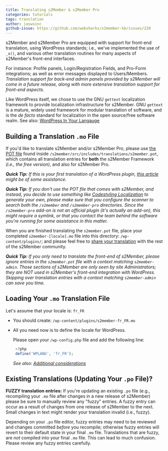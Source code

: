 ```yaml
---
title: Translating s2Member & s2Member Pro
categories: tutorials
tags: translation
author: jaswsinc
github-issue: https://github.com/websharks/s2member-kb/issues/228
---
```


s2Member and s2Member Pro are equipped with support for front-end translation, using WordPress standards; i.e., we've implemented the use of `_x()`, and various other translation routines for many aspects of s2Member's front-end interfaces.

For instance: Profile panels, Login/Registration Fields, and Pro-Form integrations; as well as error messages displayed to Users/Members. _Translation support for back-end admin panels provided by s2Member will come in a future release, along with more extensive translation support for front-end aspects._

Like WordPress itself, we chose to use the GNU `gettext` localization framework to provide localization infrastructure for s2Member. GNU `gettext` is a mature, widely used framework for modular translation of software, and is the *de facto* standard for localization in the open source/free software realm. See also: [WordPress In Your Langauge](https://make.wordpress.org/polyglots/teams/)

## Building a Translation `.mo` File

If you'd like to translate s2Member and/or s2Member Pro, please use [the POT file](https://github.com/websharks/s2member/blob/dev/master/includes/translations) found inside `/s2member/src/includes/translations/s2member.pot`, which contains all translation entries for **both** the s2Member Framework *(i.e., the free version)*, and also for s2Member Pro.

_**Quick Tip:** If this is your first translation of a WordPress plugin, [this article](http://urbangiraffe.com/articles/translating-wordpress-themes-and-plugins/) might be of some assistance._

_**Quick Tip:** If you don't use the POT file that comes with s2Member, and instead, you decide to use something like [Codestyling Localization](http://www.code-styling.de/english/development/wordpress-plugin-codestyling-localization-en) to generate your own, please make sure that you configure the scanner to search both the `/s2member` and `/s2member-pro` directories. Since the `/s2member-pro` add-on is not an official plugin (it's actually an add-on), this might require a symlink, or that you contact the team behind the software you're running for some assistance in this matter._

When you are finished translating the `s2member.pot` file, place your completed `s2member-[locale].mo` file into this directory: `/wp-content/plugins/`; and please feel free to [share your translation](https://wordpress.org/support/plugin/s2member) with the rest of the s2Member community.

_**Quick Tip:** If you only need to translate the front-end of s2Member, please ignore entries in the `s2member.pot` file with a context matching `s2member-admin`. Those sections of s2Member are only seen by site Administrators; they are NOT used in s2Member's front-end integration with WordPress. Skipping over translation entries with a context matching `s2member-admin` can save you time._

## Loading Your `.mo` Translation File

Let's assume that your locale is: `fr_FR`

- You should create: `/wp-content/plugins/s2member-fr_FR.mo`
- All you need now is to define the locale for WordPress.

  Please open your `/wp-config.php` file and add the following line:

  ```php
   <?php
   define('WPLANG', 'fr_FR');
  ```
  _See also: [Additional considerations](https://codex.wordpress.org/Installing_WordPress_in_Your_Language)_

## Existing Translations (Updating Your `.po` File)?

**FUZZY translation entries:** If you're updating an existing `.po` file (e.g., recompiling your `.mo` file after changes in a new release of s2Member) please be sure to manually review any "fuzzy" entries. A fuzzy entry can occur as a result of changes from one release of s2Member to the next. Small changes in text might render your translation invalid (i.e., fuzzy).

Depending on your `.po` file editor, fuzzy entries may need to be reviewed and changes committed _before_ you recompile; otherwise fuzzy entries will revert to their default state in your final `.mo` file. Translations that are fuzzy, are _not_ compiled into your final `.mo` file. This can lead to much confusion. Please review any fuzzy entries carefully.
